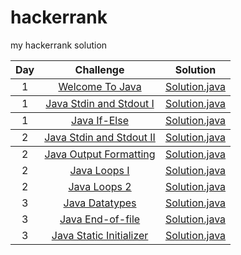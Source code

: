 # hackerrank
my hackerrank solution

<table>
 <thead>
     <tr> 
         <th align = "center"> Day </th>
         <th align = "center"> Challenge </th>
         <th align = "center"> Solution </th>
         </tr>
         
   </thead>
   <tbody> 
       <tr> 
         <td align = "center" > 1 </td>
         <td align = "center" > <a href = "https://www.hackerrank.com/challenges/welcome-to-java/problem"> 
         Welcome To Java </a> </td>
         <td align = "center" > <a href = "https://github.com/emrealkaya/hackerrank/blob/master/src/WelcomeToJava/Solution.java"> 
         Solution.java </a> </td>
         <tbody> 
       <tr> 
         <td align = "center" > 1 </td>
         <td align = "center" > <a href = "https://www.hackerrank.com/challenges/java-stdin-and-stdout-1/problem"> 
         Java Stdin and Stdout I </a> </td>
         <td align = "center" > <a href = "https://github.com/emrealkaya/hackerrank/blob/master/src/JavaStdinAndStdout/Solution.java"> 
         Solution.java </a> </td>
  <tbody> 
       <tr> 
         <td align = "center" > 1 </td>
         <td align = "center" > <a href = "https://www.hackerrank.com/challenges/java-if-else/problem"> 
         Java If-Else </a> </td>
         <td align = "center" > <a href = "https://github.com/emrealkaya/hackerrank/blob/master/src/JavaIfElse/Solution.java"> 
         Solution.java </a> </td>
     <tbody> 
       <tr> 
         <td align = "center" > 2 </td>
         <td align = "center" > <a href = "https://www.hackerrank.com/challenges/java-stdin-stdout/problem"> 
         Java Stdin and Stdout II </a> </td>
         <td align = "center" > <a href = "https://github.com/emrealkaya/hackerrank/blob/master/src/JavaStdinAndStdout2/Solution.java"> 
         Solution.java </a> </td>
         <tbody> 
       <tr> 
         <td align = "center" > 2 </td>
         <td align = "center" > <a href = "https://www.hackerrank.com/challenges/java-output-formatting/problem"> 
         Java Output Formatting </a> </td>
         <td align = "center" > <a href = "https://github.com/emrealkaya/hackerrank/blob/master/src/JavaOutputFormatting/Solution.java"> 
         Solution.java </a> </td>
       <tr> 
         <td align = "center" > 2 </td>
         <td align = "center" > <a href = "https://www.hackerrank.com/challenges/java-loops-i/problem"> 
         Java Loops I </a> </td>
         <td align = "center" > <a href = "https://github.com/emrealkaya/hackerrank/blob/master/src/JavaLoops/Solution.java"> 
         Solution.java </a> </td>
           <tr> 
         <td align = "center" > 2 </td>
         <td align = "center" > <a href = "https://www.hackerrank.com/challenges/java-loops/problem"> 
         Java Loops 2 </a> </td>
         <td align = "center" > <a href = "https://github.com/emrealkaya/hackerrank/blob/master/src/JavaLoops2/Solution.java"> 
         Solution.java </a> </td>
 <tr> 
         <td align = "center" > 3 </td>
         <td align = "center" > <a href = "https://www.hackerrank.com/challenges/java-datatypes/problem"> 
          Java Datatypes </a> </td>
         <td align = "center" > <a href = "https://github.com/emrealkaya/hackerrank/blob/master/src/JavaDataTypes/Solution.java"> 
         Solution.java </a> </td>
 <tr> 
         <td align = "center" > 3 </td>
         <td align = "center" > <a href = "https://www.hackerrank.com/challenges/java-end-of-file/problem"> 
         Java End-of-file </a> </td>
         <td align = "center" > <a href = "https://github.com/emrealkaya/hackerrank/blob/master/src/JavaEndOfFile/Solution.java"> 
         Solution.java </a> </td>
         <tr>
         <td align = "center" > 3 </td>
         <td align = "center" > <a href = "https://www.hackerrank.com/challenges/java-static-initializer-block/problem"> 
         Java Static Initializer </a> </td>
         <td align = "center" > <a href = "https://github.com/emrealkaya/hackerrank/blob/master/src/JavaStaticInitializerBlock/Solution.java"> 
         Solution.java </a> </td>
